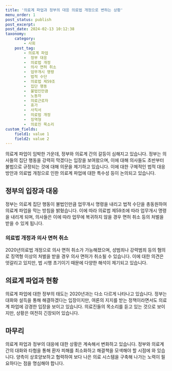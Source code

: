 ```yaml
---
title: '의료계 파업과 정부의 대응 의료법 개정으로 변하는 상황'
menu_order: 1
post_status: publish
post_excerpt: 
post_date: 2024-02-13 10:12:38
taxonomy:
    category:
        - 사회
    post_tag:
        - 의료계 파업
        -  정부 대응
        -  의료법 개정
        -  의사 면허 취소
        -  업무개시 명령
        -  법적 수단
        -  의료법 제59조
        -  집단 행동
        -  불법인만큼
        -  노동자
        -  의료근로자
        -  휴가
        -  사직서
        -  의료법 개정
        -  징역형
        -  의료진 목소리
custom_fields:
    field1: value 1
    field2: value 2
---
```


의료계 파업이 임박한 가운데, 정부와 의료계 간의 갈등이 심해지고 있습니다. 정부는 의사들의 집단 행동을 강력히 막겠다는 입장을 보여왔으며, 이에 대해 의사들도 초반부터 불법으로 규정되는 것에 대해 의문을 제기하고 있습니다. 이에 대한 구체적인 법적 대응 방안과 의료법 개정으로 인한 의료계 파업에 대한 특수성 등이 논의되고 있습니다.
## 정부의 입장과 대응
정부는 의료계 집단 행동이 불법인만큼 업무개시 명령을 내리고 법적 수단을 총동원하여 의료계 파업을 막는 방침을 밝혔습니다. 이에 따라 의료법 제59조에 따라 업무개시 명령을 내리게 되며, 의사들은 이에 따라 업무에 복귀하지 않을 경우 면허 취소 등의 처벌을 받을 수 있게 됩니다.
### 의료법 개정과 의사 면허 취소
2020년의료법 개정으로 의사 면허 취소가 가능해졌으며, 성범죄나 강력범죄 등의 혐의로 징역형 이상의 처벌을 받을 경우 의사 면허가 취소될 수 있습니다. 이에 대한 의견은 엇갈리고 있지만, 법 시행 초기이기 때문에 다양한 해석이 제기되고 있습니다.
## 의료계 파업과 현황
의료계 파업에 대한 정부의 태도는 2020년과는 다소 다르게 나타나고 있습니다. 정부는 대화와 설득을 통해 해결하겠다는 입장이지만, 여론의 지지를 받는 정책이라면서도 의료계 파업에 강경한 입장을 보이고 있습니다. 의료진들의 목소리를 듣고 있는 것으로 보이지만, 상황은 여전히 긴장되어 있습니다.
## 마무리
의료계 파업과 정부의 대응에 대한 상황은 계속해서 변화하고 있습니다. 정부와 의료계 간의 대화와 타협을 통해 환자 피해를 최소화하고 해결책을 모색해야 할 시점에 와 있습니다. 양측이 상호양보하고 협력하여 보다 나은 의료 시스템을 구축해 나가는 노력이 필요하다는 점을 명심해야 합니다.
